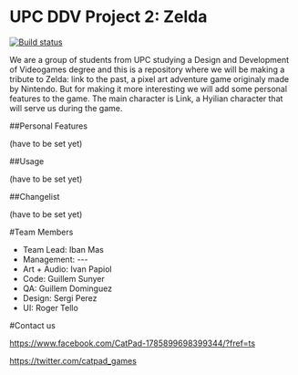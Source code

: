 # UPC DDV Project 2: Zelda

[![Build status](https://ci.appveyor.com/api/projects/status/eqqbs131kdu9o3lr?svg=true)](https://ci.appveyor.com/project/Trodek/project2-zelda)

We are a group of students from UPC studying a Design and Development of Videogames degree and this is a repository where we will be making a tribute to Zelda: link to the past, a pixel art adventure game originaly made by Nintendo. But for making it more interesting we will add some personal features to the game. The main character is Link, a Hyilian character that will serve us during the game.

##Personal Features

(have to be set yet)

##Usage

(have to be set yet)

##Changelist

(have to be set yet)

#Team Members

  - Team Lead: Iban Mas
  - Management: ---
  - Art + Audio: Ivan Papiol
  - Code: Guillem Sunyer
  - QA: Guillem Dominguez
  - Design: Sergi Perez
  - UI: Roger Tello
  
#Contact us

https://www.facebook.com/CatPad-1785899698399344/?fref=ts

https://twitter.com/catpad_games
  

